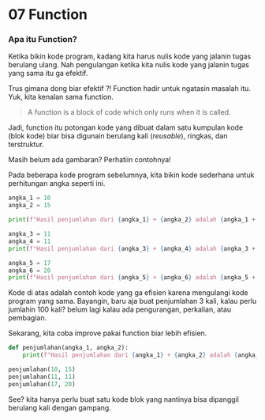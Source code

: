 # 07 Function

### Apa itu Function?

Ketika bikin kode program, kadang kita harus nulis kode yang jalanin tugas berulang ulang. Nah pengulangan ketika kita nulis kode yang jalanin tugas yang sama itu ga efektif.&#x20;

Trus gimana dong biar efektif ?! Function hadir untuk ngatasin masalah itu. Yuk, kita kenalan sama function.&#x20;

> A function is a block of code which only runs when it is called.

Jadi, function itu potongan kode yang dibuat dalam satu kumpulan kode (blok kode) biar bisa digunain berulang kali (_reusable_), ringkas, dan terstruktur.&#x20;

Masih belum ada gambaran? Perhatiin contohnya!

Pada beberapa kode program sebelumnya, kita bikin kode sederhana untuk perhitungan angka seperti ini.

```python
angka_1 = 10
angka_2 = 15

print(f"Hasil penjumlahan dari {angka_1} + {angka_2} adalah {angka_1 + angka_2}")

angka_3 = 11
angka_4 = 11
print(f"Hasil penjumlahan dari {angka_3} + {angka_4} adalah {angka_3 + angka_4}")

angka_5 = 17
angka_6 = 20
print(f"Hasil penjumlahan dari {angka_5} + {angka_6} adalah {angka_5 + angka_6}")
```

Kode di atas adalah contoh kode yang ga efisien karena mengulangi kode program yang sama. Bayangin, baru aja buat penjumlahan 3 kali, kalau perlu jumlahin 100 kali? belum lagi kalau ada pengurangan, perkalian, atau pembagian.

Sekarang, kita coba improve pakai function biar lebih efisien.

```python
def penjumlahan(angka_1, angka_2):
    print(f"Hasil penjumlahan dari {angka_1} + {angka_2} adalah {angka_1 + angka_2}")

penjumlahan(10, 15)
penjumlahan(11, 11)
penjumlahan(17, 20)
```

See? kita hanya perlu buat satu kode blok yang nantinya bisa dipanggil berulang kali dengan gampang.

